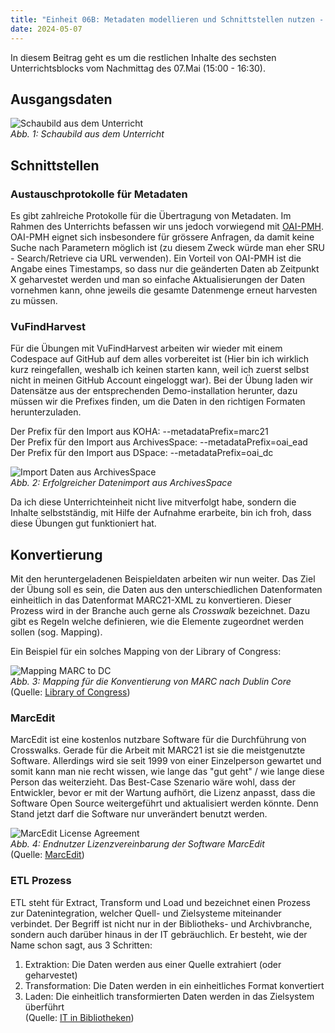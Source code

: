 ```yaml
---
title: "Einheit 06B: Metadaten modellieren und Schnittstellen nutzen - Schnittstellen"
date: 2024-05-07
---
```


In diesem Beitrag geht es um die restlichen Inhalte des sechsten Unterrichtsblocks vom Nachmittag des 07.Mai (15:00 - 16:30). 

## Ausgangsdaten
![Schaubild aus dem Unterricht](\Lerntagebuch_BAIN\images\unterricht_schaubild.png)  
*Abb. 1: Schaubild aus dem Unterricht*  

## Schnittstellen

### Austauschprotokolle für Metadaten
Es gibt zahlreiche  Protokolle für die Übertragung von Metadaten. Im Rahmen des Unterrichts befassen wir uns jedoch vorwiegend mit [OAI-PMH](https://www.openarchives.org/pmh/). OAI-PMH eignet sich insbesondere für grössere Anfragen, da damit keine Suche nach Parametern möglich ist (zu diesem Zweck würde man eher SRU - Search/Retrieve cia URL verwenden). Ein Vorteil von OAI-PMH ist die Angabe eines Timestamps, so dass nur die geänderten Daten ab Zeitpunkt X geharvestet werden und man so einfache Aktualisierungen der Daten vornehmen kann, ohne jeweils die gesamte Datenmenge erneut harvesten zu müssen. 

### VuFindHarvest
Für die Übungen mit VuFindHarvest arbeiten wir wieder mit einem Codespace auf GitHub auf dem alles vorbereitet ist (Hier bin ich wirklich kurz reingefallen, weshalb ich keinen starten kann, weil ich zuerst selbst nicht in meinen GitHub Account eingeloggt war). Bei der Übung laden wir Datensätze aus der entsprechenden Demo-installation herunter, dazu müssen wir die Prefixes finden, um die Daten in den richtigen Formaten herunterzuladen.  

Der Prefix für den Import aus KOHA: --metadataPrefix=marc21  
Der Prefix für den Import aus ArchivesSpace: --metadataPrefix=oai_ead  
Der Prefix für den Import aus DSpace: --metadataPrefix=oai_dc  

![Import Daten aus ArchivesSpace](\Lerntagebuch_BAIN\images\Screenshot_vufindharvest_archivesspace.jpg)  
*Abb. 2: Erfolgreicher Datenimport aus ArchivesSpace*  

Da ich diese Unterrichteinheit nicht live mitverfolgt habe, sondern die Inhalte selbstständig, mit Hilfe der Aufnahme erarbeite, bin ich froh, dass diese Übungen gut funktioniert hat. 

## Konvertierung
Mit den heruntergeladenen Beispieldaten arbeiten wir nun weiter. Das Ziel der Übung soll es sein, die Daten aus den unterschiedlichen Datenformaten einheitlich in das Datenformat MARC21-XML zu konvertieren. Dieser Prozess wird in der Branche auch gerne als *Crosswalk* bezeichnet. Dazu gibt es Regeln welche definieren, wie die Elemente zugeordnet werden sollen (sog. Mapping). 

Ein Beispiel für ein solches Mapping von der Library of Congress: 

![Mapping MARC to DC](\Lerntagebuch_BAIN\images\Screenshot_marc_dc_mapping.jpg)  
*Abb. 3: Mapping für die Konventierung von MARC nach Dublin Core*  
(Quelle: [Library of Congress](https://www.loc.gov/marc/marc2dc.html))  

### MarcEdit
MarcEdit ist eine kostenlos nutzbare Software für die Durchführung von Crosswalks. Gerade für die Arbeit mit MARC21 ist sie die meistgenutzte Software.
Allerdings wird sie seit 1999 von einer Einzelperson gewartet und somit kann man nie recht wissen, wie lange das "gut geht" / wie lange diese Person das weiterzieht. 
Das Best-Case Szenario wäre wohl, dass der Entwickler, bevor er mit der Wartung aufhört, die Lizenz anpasst, dass die Software Open Source weitergeführt und aktualisiert werden könnte. Denn Stand jetzt darf die Software nur unverändert benutzt werden.

![MarcEdit License Agreement](\Lerntagebuch_BAIN\images\Screenshot_lizenz_marcedit.jpg)  
*Abb. 4: Endnutzer Lizenzvereinbarung der Software MarcEdit*  
(Quelle: [MarcEdit](https://marcedit.reeset.net/marcedit-end-user-license-agreement))  


### ETL Prozess
ETL steht für Extract, Transform und Load und bezeichnet einen Prozess zur Datenintegration, welcher Quell- und Zielsysteme miteinander verbindet. Der Begriff ist nicht nur in der Bibliotheks- und Archivbranche, sondern auch darüber hinaus in der IT gebräuchlich. Er besteht, wie der Name schon sagt, aus 3 Schritten:  
1. Extraktion: Die Daten werden aus einer Quelle extrahiert (oder geharvestet)  
2. Transformation: Die Daten werden in ein einheitliches Format konvertiert  
3. Laden: Die einheitlich transformierten Daten werden in das Zielsystem überführt  
(Quelle: [IT in Bibliotheken](https://it-in-bibliotheken.de/metadaten.html#etl-prozess))